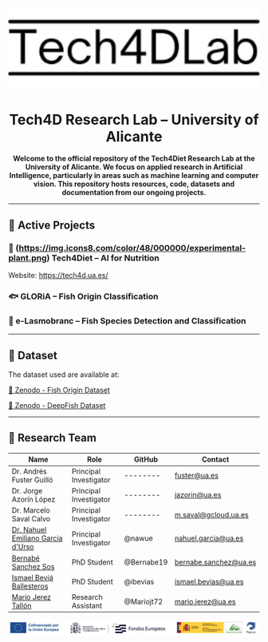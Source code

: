 <p align="center">
  <img src="./images/LogoLab.png" alt="Graphical Abstract" width="600"/>
</p>

<h1 align="center">Tech4D Research Lab – University of Alicante</h1>

<p align="center">
  <strong>Welcome to the official repository of the Tech4Diet Research Lab at the University of Alicante. We focus on applied research in Artificial Intelligence, particularly in areas such as machine learning and computer vision. This repository hosts resources, code, datasets and documentation from our ongoing projects.</strong>
</p>

---

## 🚀 Active Projects

### 🔬 (https://img.icons8.com/color/48/000000/experimental-plant.png) Tech4Diet – AI for Nutrition

Website: https://tech4d.ua.es/

### 🐟 GLORiA – Fish Origin Classification

### 🦈 e-Lasmobranc – Fish Species Detection and Classification

---
## 🔗 Dataset

The dataset used are available at:  

[🎣 Zenodo - Fish Origin Dataset](https://zenodo.org/records/7082807)

[🎣 Zenodo - DeepFish Dataset](https://zenodo.org/records/6475675)

---

## 👥 Research Team

| Name | Role | GitHub | Contact
|------|------|--------|--------|
| Dr. Andrés Fuster Guilló | Principal Investigator | --------| fuster@ua.es
| Dr. Jorge Azorín López | Principal Investigator | --------| jazorin@ua.es
| Dr. Marcelo Saval Calvo | Principal Investigator | --------| m.saval@gcloud.ua.es
| [Dr. Nahuel Emiliano Garcia d'Urso](https://github.com/nawue) | Principal Investigator | @nawue | nahuel.garcia@ua.es
| [Bernabé Sanchez Sos](https://github.com/Bernabe19) | PhD Student | @Bernabe19 | bernabe.sanchez@ua.es
| [Ismael Beviá Ballesteros](https://github.com/ibevias) | PhD Student | @ibevias | ismael.bevias@ua.es
| [Mario Jerez Tallón](https://github.com/Mariojt72) | Research Assistant | @Mariojt72 | mario.jerez@ua.es

<!-- Logos centered -->
<p align="center">
  <img src="./images/logos.png" width="900"/>
</p>
